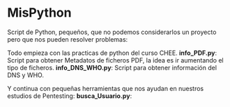 # MisPython

Script de Python, pequeños, que no podemos considerarlos un proyecto pero que nos pueden resolver problemas:

Todo empieza con las practicas de python del curso CHEE.
**info_PDF.py**:  Script para obtener Metadatos de ficheros PDF, la idea es ir aumentando el tipo de ficheros.
**info_DNS_WHO.py**:  Script para obtener información del DNS y WHO.


Y continua con pequeñas herramientas que nos ayudan en nuestros estudios de Pentesting:
**busca_Usuario.py**: 

